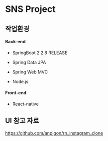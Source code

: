 # SNS Project

## 작업환경

#### Back-end

- SpringBoot 2.2.8 RELEASE

- Spring Data JPA

- Spring Web MVC

- Node.js

  

#### Front-end

- React-native

## UI 참고 자료

https://github.com/anpigon/rn_instagram_clone